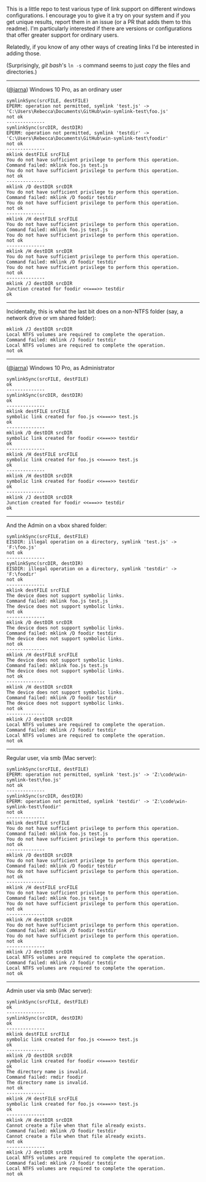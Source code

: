 This is a little repo to test various type of link support on different windows configurations. I encourage you to give it a try on your system and if you get unique results, report them in an issue (or a PR that adds them to this readme). I'm particularly interested if there are versions or configurations that offer greater support for ordinary users.

Relatedly, if you know of any other ways of creating links I'd be interested in adding those.

(Surprisingly, *git bash*'s `ln -s` command seems to just *copy* the files and directories.)

----

([@iarna](https://github.com/iarna)) Windows 10 Pro, as an ordinary user

```
symlinkSync(srcFILE, destFILE)
EPERM: operation not permitted, symlink 'test.js' -> 'C:\Users\Rebecca\Documents\GitHub\win-symlink-test\foo.js'
not ok
--------------
symlinkSync(srcDIR, destDIR)
EPERM: operation not permitted, symlink 'testdir' -> 'C:\Users\Rebecca\Documents\GitHub\win-symlink-test\foodir'
not ok
--------------
mklink destFILE srcFILE
You do not have sufficient privilege to perform this operation.
Command failed: mklink foo.js test.js
You do not have sufficient privilege to perform this operation.
not ok
--------------
mklink /D destDIR srcDIR
You do not have sufficient privilege to perform this operation.
Command failed: mklink /D foodir testdir
You do not have sufficient privilege to perform this operation.
not ok
--------------
mklink /H destFILE srcFILE
You do not have sufficient privilege to perform this operation.
Command failed: mklink foo.js test.js
You do not have sufficient privilege to perform this operation.
not ok
--------------
mklink /H destDIR srcDIR
You do not have sufficient privilege to perform this operation.
Command failed: mklink /D foodir testdir
You do not have sufficient privilege to perform this operation.
not ok
--------------
mklink /J destDIR srcDIR
Junction created for foodir <<===>> testdir
ok
```

---

Incidentally, this is what the last bit does on a non-NTFS folder (say, a
network drive or vm shared folder):

```
mklink /J destDIR srcDIR
Local NTFS volumes are required to complete the operation.
Command failed: mklink /J foodir testdir
Local NTFS volumes are required to complete the operation.
not ok
```

----

([@iarna](https://github.com/iarna)) Windows 10 Pro, as Administrator

```
symlinkSync(srcFILE, destFILE)
ok
--------------
symlinkSync(srcDIR, destDIR)
ok
--------------
mklink destFILE srcFILE
symbolic link created for foo.js <<===>> test.js
ok
--------------
mklink /D destDIR srcDIR
symbolic link created for foodir <<===>> testdir
ok
--------------
mklink /H destFILE srcFILE
symbolic link created for foo.js <<===>> test.js
ok
--------------
mklink /H destDIR srcDIR
symbolic link created for foodir <<===>> testdir
ok
--------------
mklink /J destDIR srcDIR
Junction created for foodir <<===>> testdir
ok
```

----

And the Admin on a vbox shared folder:

```
symlinkSync(srcFILE, destFILE)
EISDIR: illegal operation on a directory, symlink 'test.js' -> 'F:\foo.js'
not ok
--------------
symlinkSync(srcDIR, destDIR)
EISDIR: illegal operation on a directory, symlink 'testdir' -> 'F:\foodir'
not ok
--------------
mklink destFILE srcFILE
The device does not support symbolic links.
Command failed: mklink foo.js test.js
The device does not support symbolic links.
not ok
--------------
mklink /D destDIR srcDIR
The device does not support symbolic links.
Command failed: mklink /D foodir testdir
The device does not support symbolic links.
not ok
--------------
mklink /H destFILE srcFILE
The device does not support symbolic links.
Command failed: mklink foo.js test.js
The device does not support symbolic links.
not ok
--------------
mklink /H destDIR srcDIR
The device does not support symbolic links.
Command failed: mklink /D foodir testdir
The device does not support symbolic links.
not ok
--------------
mklink /J destDIR srcDIR
Local NTFS volumes are required to complete the operation.
Command failed: mklink /J foodir testdir
Local NTFS volumes are required to complete the operation.
not ok
```

----

Regular user, via smb (Mac server):

```
symlinkSync(srcFILE, destFILE)
EPERM: operation not permitted, symlink 'test.js' -> 'Z:\code\win-symlink-test\foo.js'
not ok
--------------
symlinkSync(srcDIR, destDIR)
EPERM: operation not permitted, symlink 'testdir' -> 'Z:\code\win-symlink-test\foodir'
not ok
--------------
mklink destFILE srcFILE
You do not have sufficient privilege to perform this operation.
Command failed: mklink foo.js test.js
You do not have sufficient privilege to perform this operation.
not ok
--------------
mklink /D destDIR srcDIR
You do not have sufficient privilege to perform this operation.
Command failed: mklink /D foodir testdir
You do not have sufficient privilege to perform this operation.
not ok
--------------
mklink /H destFILE srcFILE
You do not have sufficient privilege to perform this operation.
Command failed: mklink foo.js test.js
You do not have sufficient privilege to perform this operation.
not ok
--------------
mklink /H destDIR srcDIR
You do not have sufficient privilege to perform this operation.
Command failed: mklink /D foodir testdir
You do not have sufficient privilege to perform this operation.
not ok
--------------
mklink /J destDIR srcDIR
Local NTFS volumes are required to complete the operation.
Command failed: mklink /J foodir testdir
Local NTFS volumes are required to complete the operation.
not ok
```

----

Admin user via smb (Mac server):

```
symlinkSync(srcFILE, destFILE)
ok
--------------
symlinkSync(srcDIR, destDIR)
ok
--------------
mklink destFILE srcFILE
symbolic link created for foo.js <<===>> test.js
ok
--------------
mklink /D destDIR srcDIR
symbolic link created for foodir <<===>> testdir
ok
The directory name is invalid.
Command failed: rmdir foodir
The directory name is invalid.
not ok
--------------
mklink /H destFILE srcFILE
symbolic link created for foo.js <<===>> test.js
ok
--------------
mklink /H destDIR srcDIR
Cannot create a file when that file already exists.
Command failed: mklink /D foodir testdir
Cannot create a file when that file already exists.
not ok
--------------
mklink /J destDIR srcDIR
Local NTFS volumes are required to complete the operation.
Command failed: mklink /J foodir testdir
Local NTFS volumes are required to complete the operation.
not ok
```
